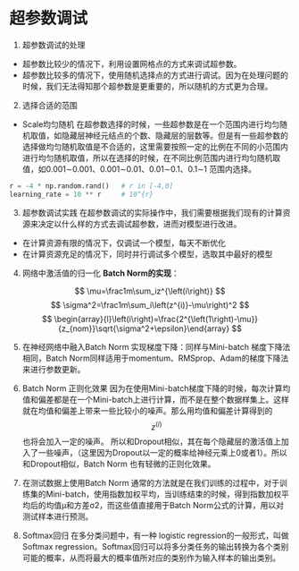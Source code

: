 # 超参数调试
1. 超参数调试的处理
  - 超参数比较少的情况下，利用设置网格点的方式来调试超参数。
  - 超参数比较多的情况下，使用随机选择点的方式进行调试。因为在处理问题的时候，我们无法得知那个超参数是更重要的，所以随机的方式更为合理。

2. 选择合适的范围
  - Scale均匀随机
在超参数选择的时候，一些超参数是在一个范围内进行均匀随机取值，如隐藏层神经元结点的个数、隐藏层的层数等。但是有一些超参数的选择做均匀随机取值是不合适的，这里需要按照一定的比例在不同的小范围内进行均匀随机取值，所以在选择的时候，在不同比例范围内进行均匀随机取值，如0.001∼0.001、0.001∼0.01、0.01∼0.1、0.1∼1 范围内选择。
```python
r = -4 * np.random.rand()   # r in [-4,0]
learning_rate = 10 ** r     # 10^{r}
```

3. 超参数调试实践
在超参数调试的实际操作中，我们需要根据我们现有的计算资源来决定以什么样的方式去调试超参数，进而对模型进行改进。
  - 在计算资源有限的情况下，仅调试一个模型，每天不断优化
  - 在计算资源充足的情况下，同时并行调试多个模型，选取其中最好的模型

4. 网络中激活值的归一化
    **Batch Norm的实现**：

$$
\mu=\frac1m\sum_iz^{\left(i\right)}
$$
$$
\sigma^2=\frac1m\sum_i\left(z^{i)}-\mu\right)^2
$$
$$
\begin{array}{l}\left(i\right)=\frac{2^{\left(1\right)-\mu}}{z_{nom}}\sqrt{\sigma^2+\epsilon}\end{array}
$$

5. 在神经网络中融入Batch Norm
实现梯度下降：同样与Mini-batch 梯度下降法相同，Batch Norm同样适用于momentum、RMSprop、Adam的梯度下降法来进行参数更新。


6. Batch Norm 正则化效果
因为在使用Mini-batch梯度下降的时候，每次计算均值和偏差都是在一个Mini-batch上进行计算，而不是在整个数据样集上。这样就在均值和偏差上带来一些比较小的噪声。那么用均值和偏差计算得到的
$$
z^{\left(i\right)}
$$
也将会加入一定的噪声。
所以和Dropout相似，其在每个隐藏层的激活值上加入了一些噪声，（这里因为Dropout以一定的概率给神经元乘上0或者1）。所以和Dropout相似，Batch Norm 也有轻微的正则化效果。



7. 在测试数据上使用Batch Norm
通常的方法就是在我们训练的过程中，对于训练集的Mini-batch，使用指数加权平均，当训练结束的时候，得到指数加权平均后的均值μ和方差σ2，而这些值直接用于Batch Norm公式的计算，用以对测试样本进行预测。


8. Softmax回归
在多分类问题中，有一种 logistic regression的一般形式，叫做Softmax regression。Softmax回归可以将多分类任务的输出转换为各个类别可能的概率，从而将最大的概率值所对应的类别作为输入样本的输出类别。
